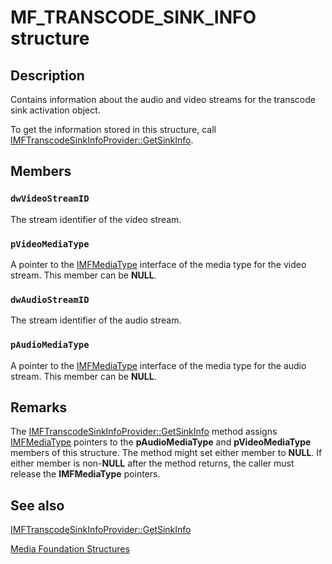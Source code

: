# MF_TRANSCODE_SINK_INFO structure

## Description

Contains information about the audio and video streams for the transcode sink activation object.

To get the information stored in this structure, call [IMFTranscodeSinkInfoProvider::GetSinkInfo](https://learn.microsoft.com/windows/desktop/api/mfidl/nf-mfidl-imftranscodesinkinfoprovider-getsinkinfo).

## Members

### `dwVideoStreamID`

The stream identifier of the video stream.

### `pVideoMediaType`

A pointer to the [IMFMediaType](https://learn.microsoft.com/windows/desktop/api/mfobjects/nn-mfobjects-imfmediatype) interface of the media type for the video stream. This member can be **NULL**.

### `dwAudioStreamID`

The stream identifier of the audio stream.

### `pAudioMediaType`

A pointer to the [IMFMediaType](https://learn.microsoft.com/windows/desktop/api/mfobjects/nn-mfobjects-imfmediatype) interface of the media type for the audio stream. This member can be **NULL**.

## Remarks

The [IMFTranscodeSinkInfoProvider::GetSinkInfo](https://learn.microsoft.com/windows/desktop/api/mfidl/nf-mfidl-imftranscodesinkinfoprovider-getsinkinfo) method assigns [IMFMediaType](https://learn.microsoft.com/windows/desktop/api/mfobjects/nn-mfobjects-imfmediatype) pointers to the **pAudioMediaType** and **pVideoMediaType** members of this structure. The method might set either member to **NULL**. If either member is non-**NULL** after the method returns, the caller must release the **IMFMediaType** pointers.

## See also

[IMFTranscodeSinkInfoProvider::GetSinkInfo](https://learn.microsoft.com/windows/desktop/api/mfidl/nf-mfidl-imftranscodesinkinfoprovider-getsinkinfo)

[Media Foundation Structures](https://learn.microsoft.com/windows/desktop/medfound/media-foundation-structures)